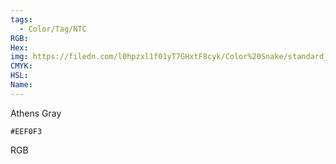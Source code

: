```yaml
---
tags:
  - Color/Tag/NTC
RGB:
Hex:
img: https://filedn.com/l0hpzxl1f01yT7GHxtF8cyk/Color%20Snake/standard_csv_to_svg//EEF0F3.svg
CMYK:
HSL:
Name:
---
```

Athens Gray
```palette
#EEF0F3
```
RGB
